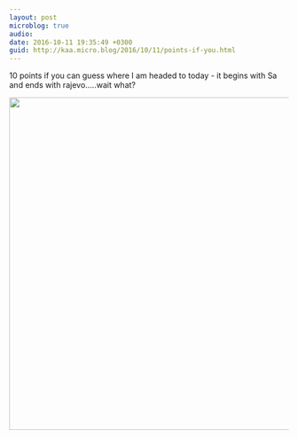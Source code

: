 ```yaml
---
layout: post
microblog: true
audio: 
date: 2016-10-11 19:35:49 +0300
guid: http://kaa.micro.blog/2016/10/11/points-if-you.html
---
```

10 points if you can guess where I am headed to today - it begins with Sa and ends with rajevo.....wait what?

<img src="http://www.kaa.bz/uploads/2018/d21238ca4d.jpg" width="600" height="600" />
